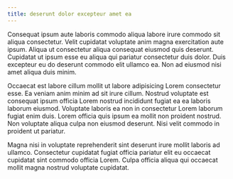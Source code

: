 ```yaml
---
title: deserunt dolor excepteur amet ea
---
```


Consequat ipsum aute laboris commodo aliqua labore irure commodo sit aliqua consectetur. Velit cupidatat voluptate anim magna exercitation aute ipsum. Aliqua ut consectetur aliqua consequat eiusmod quis deserunt. Cupidatat ut ipsum esse eu aliqua qui pariatur consectetur duis dolor. Duis excepteur eu do deserunt commodo elit ullamco ea. Non ad eiusmod nisi amet aliqua duis minim.

Occaecat est labore cillum mollit ut labore adipisicing Lorem consectetur esse. Ea veniam anim minim ad sit irure cillum. Nostrud voluptate est consequat ipsum officia Lorem nostrud incididunt fugiat ea ea laboris laborum eiusmod. Voluptate laboris ea non in consectetur Lorem laborum fugiat enim duis. Lorem officia quis ipsum ea mollit non proident nostrud. Non voluptate aliqua culpa non eiusmod deserunt. Nisi velit commodo in proident ut pariatur.

Magna nisi in voluptate reprehenderit sint deserunt irure mollit laboris ad ullamco. Consectetur cupidatat fugiat officia pariatur elit eu occaecat cupidatat sint commodo officia Lorem. Culpa officia aliqua qui occaecat mollit magna nostrud voluptate cupidatat.
